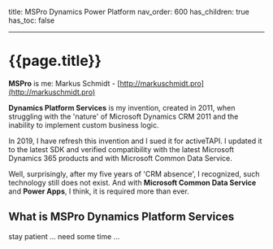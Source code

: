 title: MSPro Dynamics Power Platform
nav_order: 600
has_children: true
has_toc: false

---

# {{page.title}}

**MSPro** is me: Markus Schmidt - [http://markuschmidt.pro](http://markuschmidt.pro)

**Dynamics Platform Services** is my invention, created in 2011, when struggling with the 'nature' of Microsoft Dynamics CRM 2011 and the inability to implement custom business logic. 

In 2019, I have refresh this invention and I sued it for activeTAPI. I updated it to the latest SDK and verified compatibility with the latest Microsoft Dynamics 365 products and with Microsoft Common Data Service. 

Well, surprisingly, after my five years of 'CRM absence', I recognized, such technology still does not exist. And with **Microsoft Common Data Service** and **Power Apps**, I think, it is required more than ever.

## What is MSPro Dynamics Platform Services

stay patient ... need some time ...